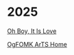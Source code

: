 # 2025

[Oh Boy, It Is Love](2025-10-27-OH-BOY-It-IS-LOVE.md)

[OgFOMK ArTS Home](https://ogfomk.com)
